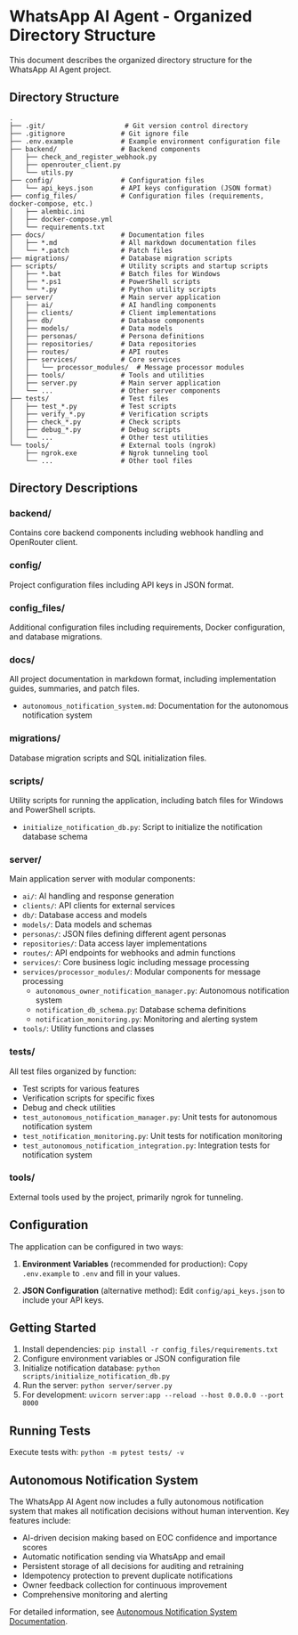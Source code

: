 # WhatsApp AI Agent - Organized Directory Structure

This document describes the organized directory structure for the WhatsApp AI Agent project.

## Directory Structure

```
.
├── .git/                    # Git version control directory
├── .gitignore              # Git ignore file
├── .env.example            # Example environment configuration file
├── backend/                # Backend components
│   ├── check_and_register_webhook.py
│   ├── openrouter_client.py
│   └── utils.py
├── config/                 # Configuration files
│   └── api_keys.json       # API keys configuration (JSON format)
├── config_files/           # Configuration files (requirements, docker-compose, etc.)
│   ├── alembic.ini
│   ├── docker-compose.yml
│   └── requirements.txt
├── docs/                   # Documentation files
│   ├── *.md                # All markdown documentation files
│   └── *.patch             # Patch files
├── migrations/             # Database migration scripts
├── scripts/                # Utility scripts and startup scripts
│   ├── *.bat               # Batch files for Windows
│   ├── *.ps1               # PowerShell scripts
│   └── *.py                # Python utility scripts
├── server/                 # Main server application
│   ├── ai/                 # AI handling components
│   ├── clients/            # Client implementations
│   ├── db/                 # Database components
│   ├── models/             # Data models
│   ├── personas/           # Persona definitions
│   ├── repositories/       # Data repositories
│   ├── routes/             # API routes
│   ├── services/           # Core services
│   │   └── processor_modules/  # Message processor modules
│   ├── tools/              # Tools and utilities
│   ├── server.py           # Main server application
│   └── ...                 # Other server components
├── tests/                  # Test files
│   ├── test_*.py           # Test scripts
│   ├── verify_*.py         # Verification scripts
│   ├── check_*.py          # Check scripts
│   ├── debug_*.py          # Debug scripts
│   └── ...                 # Other test utilities
└── tools/                  # External tools (ngrok)
    ├── ngrok.exe           # Ngrok tunneling tool
    └── ...                 # Other tool files
```

## Directory Descriptions

### backend/
Contains core backend components including webhook handling and OpenRouter client.

### config/
Project configuration files including API keys in JSON format.

### config_files/
Additional configuration files including requirements, Docker configuration, and database migrations.

### docs/
All project documentation in markdown format, including implementation guides, summaries, and patch files.
- `autonomous_notification_system.md`: Documentation for the autonomous notification system

### migrations/
Database migration scripts and SQL initialization files.

### scripts/
Utility scripts for running the application, including batch files for Windows and PowerShell scripts.
- `initialize_notification_db.py`: Script to initialize the notification database schema

### server/
Main application server with modular components:
- `ai/`: AI handling and response generation
- `clients/`: API clients for external services
- `db/`: Database access and models
- `models/`: Data models and schemas
- `personas/`: JSON files defining different agent personas
- `repositories/`: Data access layer implementations
- `routes/`: API endpoints for webhooks and admin functions
- `services/`: Core business logic including message processing
- `services/processor_modules/`: Modular components for message processing
  - `autonomous_owner_notification_manager.py`: Autonomous notification system
  - `notification_db_schema.py`: Database schema definitions
  - `notification_monitoring.py`: Monitoring and alerting system
- `tools/`: Utility functions and classes

### tests/
All test files organized by function:
- Test scripts for various features
- Verification scripts for specific fixes
- Debug and check utilities
- `test_autonomous_notification_manager.py`: Unit tests for autonomous notification system
- `test_notification_monitoring.py`: Unit tests for notification monitoring
- `test_autonomous_notification_integration.py`: Integration tests for notification system

### tools/
External tools used by the project, primarily ngrok for tunneling.

## Configuration

The application can be configured in two ways:

1. **Environment Variables** (recommended for production):
   Copy `.env.example` to `.env` and fill in your values.

2. **JSON Configuration** (alternative method):
   Edit `config/api_keys.json` to include your API keys.

## Getting Started

1. Install dependencies: `pip install -r config_files/requirements.txt`
2. Configure environment variables or JSON configuration file
3. Initialize notification database: `python scripts/initialize_notification_db.py`
4. Run the server: `python server/server.py`
5. For development: `uvicorn server:app --reload --host 0.0.0.0 --port 8000`

## Running Tests

Execute tests with: `python -m pytest tests/ -v`

## Autonomous Notification System

The WhatsApp AI Agent now includes a fully autonomous notification system that makes all notification decisions without human intervention. Key features include:

- AI-driven decision making based on EOC confidence and importance scores
- Automatic notification sending via WhatsApp and email
- Persistent storage of all decisions for auditing and retraining
- Idempotency protection to prevent duplicate notifications
- Owner feedback collection for continuous improvement
- Comprehensive monitoring and alerting

For detailed information, see [Autonomous Notification System Documentation](docs/autonomous_notification_system.md).
